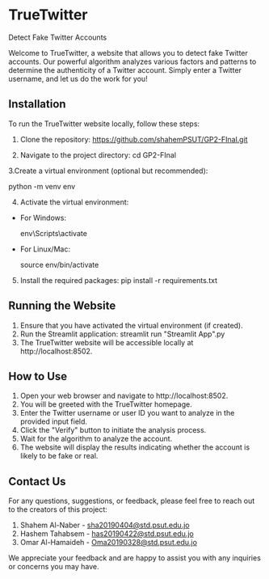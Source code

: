 # TrueTwitter

Detect Fake Twitter Accounts

Welcome to TrueTwitter, a website that allows you to detect fake Twitter accounts. Our powerful algorithm analyzes various factors and patterns to determine the authenticity of a Twitter account. Simply enter a Twitter username, and let us do the work for you!

## Installation

To run the TrueTwitter website locally, follow these steps:

1. Clone the repository:
  https://github.com/shahemPSUT/GP2-FInal.git
  
2. Navigate to the project directory:
  cd GP2-FInal
  
3.Create a virtual environment (optional but recommended):

  python -m venv env
  
 4. Activate the virtual environment:
- For Windows:
  
  env\Scripts\activate
  
- For Linux/Mac:
  
  source env/bin/activate
  
5. Install the required packages:
  pip install -r requirements.txt

## Running the Website

1. Ensure that you have activated the virtual environment (if created).
2. Run the Streamlit application:
  streamlit run "Streamlit App".py
3. The TrueTwitter website will be accessible locally at http://localhost:8502.

## How to Use

1. Open your web browser and navigate to http://localhost:8502.
2. You will be greeted with the TrueTwitter homepage.
3. Enter the Twitter username or user ID you want to analyze in the provided input field.
4. Click the "Verify" button to initiate the analysis process.
5. Wait for the algorithm to analyze the account.
6. The website will display the results indicating whether the account is likely to be fake or real.

## Contact Us

For any questions, suggestions, or feedback, please feel free to reach out to the creators of this project:

1. Shahem Al-Naber - sha20190404@std.psut.edu.jo
2. Hashem Tahabsem - has20190422@std.psut.edu.jo
3. Omar Al-Hamaideh - Oma20190328@std.psut.edu.jo

We appreciate your feedback and are happy to assist you with any inquiries or concerns you may have.



